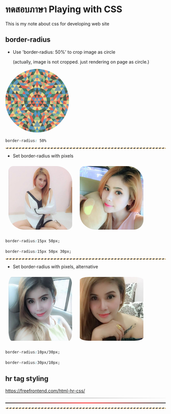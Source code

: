 # ทดสอบภาษา Playing with CSS

This is my note about css for developing web site

## border-radius

* Use 'border-radius: 50%' to crop image as circle

  (actually, image is not cropped. just rendering on page as circle.)

<img src="/th/1378.jpg" width="200" style="border-radius:50%" />

```css
border-radius: 50%
```

<hr style="height:3px;color:#e8ca93;background-image:linear-gradient(-45deg,transparent,transparent 25%,currentColor 25%,currentColor 50%,transparent 50%,transparent 75%,currentColor 75%);background-size:10px 10px;">

* Set border-radius with pixels

<img src="img/2.jpg" width="200" style="margin:10px;border-radius:15px 50px;" />
<img src="img/3.jpg" width="200" style="margin:10px;border-radius:15px 50px 30px;" />

```css
border-radius:15px 50px;

border-radius:15px 50px 30px;
```

<hr style="height:3px;color:#e8ca93;background-image:linear-gradient(-45deg,transparent,transparent 25%,currentColor 25%,currentColor 50%,transparent 50%,transparent 75%,currentColor 75%);background-size:10px 10px;">

* Set border-radius with pixels, alternative

<img src="img/4.jpg" width="200" style="margin:10px;border-radius:10px/30px;" />
<img src="img/6.jpg" width="200" style="margin:10px;border-radius:30px/10px;" />

```css
border-radius:10px/30px;

border-radius:30px/10px;
```

## hr tag styling

https://freefrontend.com/html-hr-css/

<hr style="border:0;height:1px;background-image: -webkit-linear-gradient(left, #f0f0f0, #8c8b8b, #f0f0f0);background-image: -moz-linear-gradient(left, #f0f0f0, #8c8b8b, #f0f0f0);background-image: -ms-linear-gradient(left, #f0f0f0, #8c8b8b, #f0f0f0);background-image: -o-linear-gradient(left, #f0f0f0, #8c8b8b, #f0f0f0);">

<hr style="height:2px;color:red;background-image:linear-gradient(90deg, rgba(255,0,0,0), rgba(255,0,0,1) 50%, rgba(255,0,0,0) 100%);" />

<hr style="height:3px;color:#e8ca93;background-image:linear-gradient(-45deg,transparent,transparent 25%,currentColor 25%,currentColor 50%,transparent 50%,transparent 75%,currentColor 75%);background-size:10px 10px;">
